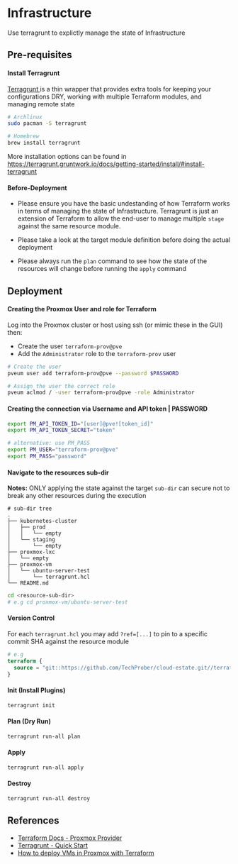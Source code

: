 # Infrastructure

Use terragrunt to explictly manage the state of Infrastructure

## Pre-requisites

#### Install Terragrunt

[ Terragrunt ](https://terragrunt.gruntwork.io/) is a thin wrapper that provides extra tools for keeping your configurations DRY, working with multiple Terraform modules, and managing remote state

```bash
# Archlinux
sudo pacman -S terragrunt

# Homebrew
brew install terragrunt
```

More installation options can be found in https://terragrunt.gruntwork.io/docs/getting-started/install/#install-terragrunt

#### Before-Deployment

- Please ensure you have the basic undestanding of how Terraform works in terms of managing the state of Infrastructure. Terragrunt is just an extension of Terraform to allow the end-user to manage multiple `stage` against the same resource module.

- Please take a look at the target module definition before doing the actual deployment
- Please always run the `plan` command to see how the state of the resources will change before running the `apply` command

## Deployment

#### Creating the Proxmox User and role for Terraform

Log into the Proxmox cluster or host using ssh (or mimic these in the GUI) then:

- Create the user `terraform-prov@pve`
- Add the `Administrator` role to the `terraform-prov` user

```bash
# Create the user
pveum user add terraform-prov@pve --password $PASSWORD

# Assign the user the correct role
pveum aclmod / -user terraform-prov@pve -role Administrator
```

#### Creating the connection via Username and API token | PASSWORD

```bash
export PM_API_TOKEN_ID="[user]@pve![token_id]"
export PM_API_TOKEN_SECRET="token"

# alternative: use PM_PASS
export PM_USER="terraform-prov@pve"
export PM_PASS="password"
```

#### Navigate to the resources sub-dir

**Notes:** ONLY applying the state against the target `sub-dir` can secure not to break any other resources during the execution

```
# sub-dir tree
.
├── kubernetes-cluster
│   ├── prod
│   │   └── empty
│   └── staging
│       └── empty
├── proxmox-lxc
│   └── empty
├── proxmox-vm
│   └── ubuntu-server-test
│       └── terragrunt.hcl
└── README.md
```

```bash
cd <resource-sub-dir>
# e.g cd proxmox-vm/ubuntu-server-test
```

#### Version Control

For each `terragrunt.hcl` you may add `?ref=[...]` to pin to a specific commit SHA against the resource module

```terraform
# e.g
terraform {
  source = "git::https://github.com/TechProber/cloud-estate.git//terraform-modules/proxmox-ve/vm-mono?ref=HEAD"
}
```

#### Init (Install Plugins)

```bash
terragrunt init
```

#### Plan (Dry Run)

```bash
terragrunt run-all plan
```

#### Apply

```bash
terragrunt run-all apply
```

#### Destroy

```bash
terragrunt run-all destroy
```

## References

- [Terraform Docs - Proxmox Provider](https://registry.terraform.io/providers/Telmate/proxmox/latest/docs)
- [Terragrunt - Quick Start](https://terragrunt.gruntwork.io/docs/getting-started/quick-start/#example)
- [How to deploy VMs in Proxmox with Terraform](https://austinsnerdythings.com/2021/09/01/how-to-deploy-vms-in-proxmox-with-terraform/)
